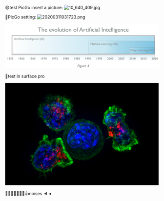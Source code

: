 😄test PicGo
insert a picture:
![10_640_409.jpg](http://blog.ligene.cn/imageBed/10_640_409.jpg)

📘PicGo setting:
![20200311031723.png](http://blog.ligene.cn/imageBed/20200311031723.png)


![AI-1.png](https://raw.githubusercontent.com/adong77/ligene/master/imageBed/AI-1.png)

🔖test in surface pro

![cancer-celll-T-cella.png](https://raw.githubusercontent.com/adong77/LIGENE/master/imageBed/cancer-celll-T-cella.png)


🦠🧬🌲🔮🤦‍♂‍👇👍noises 🔈 ♦
